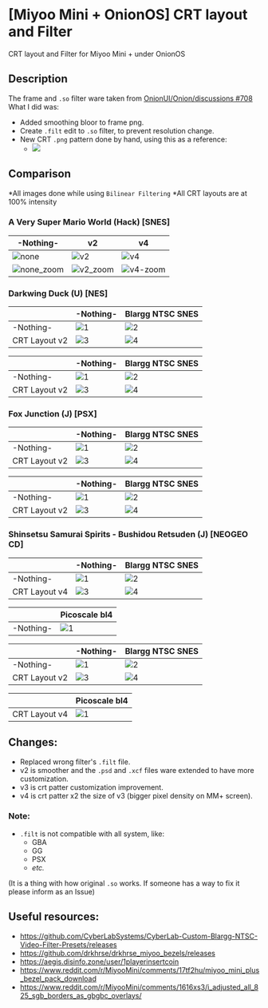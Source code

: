 # [Miyoo Mini + OnionOS] CRT layout and Filter
CRT layout and Filter for Miyoo Mini + under OnionOS

## Description
The frame and `.so` filter ware taken from [OnionUI/Onion/discussions #708](https://github.com/OnionUI/Onion/discussions/708)
What I did was:
- Added smoothing bloor to frame png.
- Create `.filt` edit to `.so` filter, to prevent resolution change.
- New CRT `.png` pattern done by hand, using this as a reference:
  - ![](.misc/CRT_screen_closeup-refrence.png)

## Comparison
*All images done while using `Bilinear Filtering`
*All CRT layouts are at 100% intensity

### A Very Super Mario World (Hack) [SNES]
-Nothing-|v2|v4
---|---|---
![none](.misc/A%20Very%20Super%20Mario%20World.png)|![v2](.misc/A%20Very%20Super%20Mario%20World_001.png)|![v4](.misc/A%20Very%20Super%20Mario%20World_002.png)
![none_zoom](.misc/A%20Very%20Super%20Mario%20World_zoom.png)|![v2_zoom](.misc/A%20Very%20Super%20Mario%20World_001_zoom.png)|![v4-zoom](.misc/A%20Very%20Super%20Mario%20World_002_zoom.png)

### Darkwing Duck (U) [NES]
 |-Nothing-|Blargg NTSC SNES
:--|---|---
-Nothing-|![1](.misc/Darkwing%20Duck%20(U)%20[!].png)|![2](.misc/Darkwing%20Duck%20(U)%20[!]_NTSC.png)
CRT Layout v2|![3](.misc/Darkwing%20Duck%20(U)%20[!]_CRT.png)|![4](.misc/Darkwing%20Duck%20(U)%20[!]_CRT+NTSC.png)

 |-Nothing-|Blargg NTSC SNES
:--|---|---
-Nothing-|![1](.misc/Darkwing%20Duck%20(U)%20[!]_zoom.png)|![2](.misc/Darkwing%20Duck%20(U)%20[!]_NTSC_zoom.png)
CRT Layout v2|![3](.misc/Darkwing%20Duck%20(U)%20[!]_CRT_zoom.png)|![4](.misc/Darkwing%20Duck%20(U)%20[!]_CRT+NTSC_zoom.png)

### Fox Junction (J) [PSX]
 |-Nothing-|Blargg NTSC SNES
:--|---|---
-Nothing-|![1](.misc/Fox%20Junction%20(Japan).png)|![2](.misc/Fox%20Junction%20(Japan)_NTSC.png)
CRT Layout v2|![3](.misc/Fox%20Junction%20(Japan)_CRT.png)|![4](.misc/Fox%20Junction%20(Japan)_CRT+NTSC.png)

 |-Nothing-|Blargg NTSC SNES
:--|---|---
-Nothing-|![1](.misc/Fox%20Junction%20(Japan)_zoom.png)|![2](.misc/Fox%20Junction%20(Japan)_NTSC_zoom.png)
CRT Layout v2|![3](.misc/Fox%20Junction%20(Japan)_CRT_zoom.png)|![4](.misc/Fox%20Junction%20(Japan)_CRT+NTSC_zoom.png)

### Shinsetsu Samurai Spirits - Bushidou Retsuden (J) [NEOGEO CD]
 |-Nothing-|Blargg NTSC SNES
:--|---|---
-Nothing-|![1](.misc/Shinsetsu%20Samurai%20Spirits%20-%20Bushidou%20Retsuden%20(J).png)|![2](.misc/Shinsetsu%20Samurai%20Spirits%20-%20Bushidou%20Retsuden%20(J)_NTSC.png)
CRT Layout v4|![3](.misc/Shinsetsu%20Samurai%20Spirits%20-%20Bushidou%20Retsuden%20(J)_CRT.png)|![4](.misc/Shinsetsu%20Samurai%20Spirits%20-%20Bushidou%20Retsuden%20(J)_CRT+NTSC.png)

 |Picoscale bl4
:--|---
-Nothing-|![1](.misc/Shinsetsu%20Samurai%20Spirits%20-%20Bushidou%20Retsuden%20(J)_CRTv4%2BPicoscale_bl4.png)

 |-Nothing-|Blargg NTSC SNES
:--|---|---
-Nothing-|![1](.misc/Shinsetsu%20Samurai%20Spirits%20-%20Bushidou%20Retsuden%20(J)_zoom.png)|![2](.misc/Shinsetsu%20Samurai%20Spirits%20-%20Bushidou%20Retsuden%20(J)_NTSC_zoom.png)
CRT Layout v2|![3](.misc/Shinsetsu%20Samurai%20Spirits%20-%20Bushidou%20Retsuden%20(J)_CRT_zoom.png)|![4](.misc/Shinsetsu%20Samurai%20Spirits%20-%20Bushidou%20Retsuden%20(J)_CRT+NTSC_zoom.png)

 |Picoscale bl4
:--|---
CRT Layout v4|![1](.misc/Shinsetsu%20Samurai%20Spirits%20-%20Bushidou%20Retsuden%20(J)_CRTv4%2BPicoscale_bl4_zoom.png)

## Changes:
- Replaced wrong filter's `.filt` file.
- v2 is smoother and the `.psd` and `.xcf` files ware extended to have more customization.
- v3 is crt patter customization improvement.
- v4 is crt patter x2 the size of v3 (bigger pixel density on MM+ screen).

### Note:
- `.filt` is not compatible with all system, like:
  - GBA
  - GG
  - PSX
  - *etc.*

(It is a thing with how original `.so` works. If someone has a way to fix it please inform as an Issue)

## Useful resources:
- https://github.com/CyberLabSystems/CyberLab-Custom-Blargg-NTSC-Video-Filter-Presets/releases
- https://github.com/drkhrse/drkhrse_miyoo_bezels/releases
- https://aegis.disinfo.zone/user/1playerinsertcoin
- https://www.reddit.com/r/MiyooMini/comments/17tf2hu/miyoo_mini_plus_bezel_pack_download
- https://www.reddit.com/r/MiyooMini/comments/1616xs3/i_adjusted_all_825_sgb_borders_as_gbgbc_overlays/
